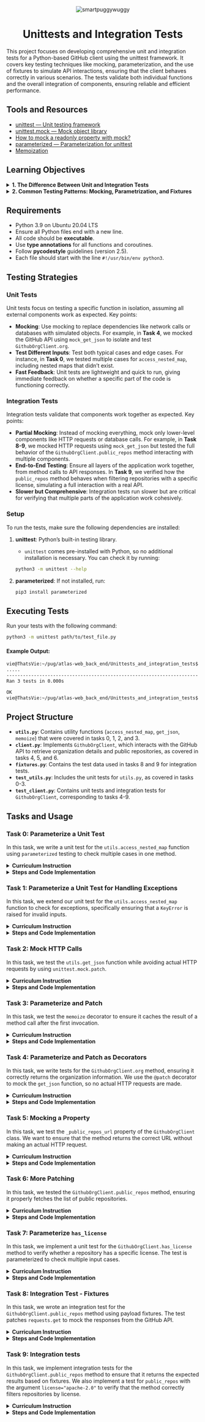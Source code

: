 <p align="center">
  <img src="https://github.com/user-attachments/assets/e42b6a69-0c9d-45c8-85f1-64f399f1d0b1" alt="smartpuggywuggy" />
</p>

<h1 align="center">Unittests and Integration Tests</h1>


This project focuses on developing comprehensive unit and integration tests for a Python-based GitHub client using the unittest framework. It covers key testing techniques like mocking, parameterization, and the use of fixtures to simulate API interactions, ensuring that the client behaves correctly in various scenarios. The tests validate both individual functions and the overall integration of components, ensuring reliable and efficient performance.

## Tools and Resources
- [unittest — Unit testing framework](https://docs.python.org/3/library/unittest.html)
- [unittest.mock — Mock object library](https://docs.python.org/3/library/unittest.mock.html)
- [How to mock a readonly property with mock?](https://stackoverflow.com/questions/11836436/how-to-mock-a-readonly-property-with-mock)
- [parameterized — Parameterization for unittest](https://pypi.org/project/parameterized/)
- [Memoization](https://en.wikipedia.org/wiki/Memoization)

## Learning Objectives

<details>
  <summary><strong>1. The Difference Between Unit and Integration Tests</strong></summary>

### Unit Tests:
Unit tests are designed to test individual units of code (functions or methods) in isolation, ensuring that each part of the code functions as expected independently of others. External dependencies are typically mocked.
- **Tasks Covered**:
  - **Task 0-3**: Unit tests for `access_nested_map`, `get_json`, and `memoize` in `utils.py`. These tests focused on specific methods to ensure they worked independently.
  - **Task 4-7**: Unit tests for `GithubOrgClient` methods like `org`, `public_repos_url`, `public_repos`, and `has_license` tested their behavior in isolation with mock data.

### Integration Tests:
Integration tests focus on the interaction between different components of the codebase, ensuring that they work together as expected.
- **Tasks Covered**:
  - **Task 8-9**: Integration tests for `GithubOrgClient`, testing its methods' interaction with external systems like the GitHub API using mock responses.

</details>

<details>
  <summary><strong>2. Common Testing Patterns: Mocking, Parametrization, and Fixtures</strong></summary>

### Mocking:
Mocking replaces real objects with fake ones to isolate the code being tested. This ensures tests are deterministic and don’t rely on external factors.
- **Tasks Covered**:
  - **Task 2**: Mocked external HTTP requests in the `get_json` function.
  - **Task 4-7**: Mocked GitHub API responses for `GithubOrgClient` to test methods without real network calls.
  - **Task 8-9**: Mocked API responses in integration tests for simulating real-world scenarios.

### Parametrization:
Parametrization allows tests to run multiple times with different inputs to ensure functions behave correctly across various scenarios.
- **Tasks Covered**:
  - **Task 0, 1, 7**: Parametrized tests for `access_nested_map` and `has_license`, testing methods with multiple input values.
  - **Task 4-6**: Parametrized unit tests for `GithubOrgClient`, testing with different organization names and repository URLs.

### Fixtures:
Fixtures provide predefined data for tests to ensure consistency and avoid redundant setup code.
- **Tasks Covered**:
  - **Task 8-9**: Used fixtures in integration tests for `GithubOrgClient`, simulating API responses and testing behavior across different data structures.

</details>


  

## Requirements
- Python 3.9 on Ubuntu 20.04 LTS
- Ensure all Python files end with a new line.
- All code should be **executable**.
- Use **type annotations** for all functions and coroutines.
- Follow **pycodestyle** guidelines (version 2.5).
- Each file should start with the line `#!/usr/bin/env python3`.


## Testing Strategies

### Unit Tests
Unit tests focus on testing a specific function in isolation, assuming all external components work as expected. Key points:
- **Mocking**: Use mocking to replace dependencies like network calls or databases with simulated objects. For example, in **Task 4**, we mocked the GitHub API using `mock_get_json` to isolate and test `GithubOrgClient.org`.
- **Test Different Inputs**: Test both typical cases and edge cases. For instance, in **Task 0**, we tested multiple cases for `access_nested_map`, including nested maps that didn’t exist.
- **Fast Feedback**: Unit tests are lightweight and quick to run, giving immediate feedback on whether a specific part of the code is functioning correctly.

### Integration Tests
Integration tests validate that components work together as expected. Key points:
- **Partial Mocking**: Instead of mocking everything, mock only lower-level components like HTTP requests or database calls. For example, in **Task 8-9**, we mocked HTTP requests using `mock_get_json` but tested the full behavior of the `GithubOrgClient.public_repos` method interacting with multiple components.
- **End-to-End Testing**: Ensure all layers of the application work together, from method calls to API responses. In **Task 9**, we verified how the `public_repos` method behaves when filtering repositories with a specific license, simulating a full interaction with a real API.
- **Slower but Comprehensive**: Integration tests run slower but are critical for verifying that multiple parts of the application work cohesively.


### Setup

To run the tests, make sure the following dependencies are installed:

1. **unittest**: Python’s built-in testing library.
   - `unittest` comes pre-installed with Python, so no additional installation is necessary. You can check it by running:
   ```bash
   python3 -m unittest --help
   ```

2. **parameterized**: If not installed, run:
   ```bash
   pip3 install parameterized
   ```

## Executing Tests
Run your tests with the following command:
```bash
python3 -m unittest path/to/test_file.py
```
#### Example Output:
```bash
vie@ThatsVie:~/pug/atlas-web_back_end/Unittests_and_integration_tests$ python3 -m unittest test_utils.py
.....
----------------------------------------------------------------------
Ran 3 tests in 0.000s

OK
vie@ThatsVie:~/pug/atlas-web_back_end/Unittests_and_integration_tests$
```


## Project Structure
- **`utils.py`**: Contains utility functions (`access_nested_map`, `get_json`, `memoize`) that were covered in tasks 0, 1, 2, and 3.
- **`client.py`**: Implements `GithubOrgClient`, which interacts with the GitHub API to retrieve organization details and public repositories, as covered in tasks 4, 5, and 6.
- **`fixtures.py`**: Contains the test data used in tasks 8 and 9 for integration tests.
- **`test_utils.py`**: Includes the unit tests for `utils.py`, as covered in tasks 0-3.
- **`test_client.py`**: Contains unit tests and integration tests for `GithubOrgClient`, corresponding to tasks 4-9.


## Tasks and Usage

### Task 0: Parameterize a Unit Test

In this task, we write a unit test for the `utils.access_nested_map` function using `parameterized` testing to check multiple cases in one method.

<details>
  <summary><strong>Curriculum Instruction</strong></summary>

Familiarize yourself with the `utils.access_nested_map` function and understand its purpose. Play with it in the Python console to make sure you understand.

In this task you will write the first unit test for `utils.access_nested_map`.

- Create a `TestAccessNestedMap` class that inherits from `unittest.TestCase`.
- Implement the `TestAccessNestedMap.test_access_nested_map` method to test that the method returns what it is supposed to.
- Decorate the method with `@parameterized.expand` to test the function for the following inputs:
  - `nested_map={"a": 1}, path=("a",)`
  - `nested_map={"a": {"b": 2}}, path=("a",)`
  - `nested_map={"a": {"b": 2}}, path=("a", "b")`
- For each of these inputs, test with `assertEqual` that the function returns the expected result.
- The body of the test method should not be longer than 2 lines.

</details>

<details>
  <summary><strong>Steps and Code Implementation</strong></summary>

### Steps:

1. **Understand the Function**: `utils.access_nested_map` retrieves values from a nested dictionary using a sequence of keys (path).
   - Example: 
     ```python
     nested_map = {"a": {"b": 2}}
     path = ("a", "b")
     result = access_nested_map(nested_map, path)
     print(result)  # Output: 2
     ```

2. **Create the Test Class**: Define a `TestAccessNestedMap` class that inherits from `unittest.TestCase`.

3. **Use Parameterized Testing**: Apply the `@parameterized.expand` decorator to test multiple inputs.

4. **Test Cases**: 
   - **Case 1**: `nested_map={"a": 1}, path=("a",)` — Expected result: `1`
   - **Case 2**: `nested_map={"a": {"b": 2}}, path=("a",)` — Expected result: `{"b": 2}`
   - **Case 3**: `nested_map={"a": {"b": 2}}, path=("a", "b")` — Expected result: `2`

5. **Test Method**: Use `assertEqual` to verify the expected results.

#### Code:
```python
#!/usr/bin/env python3
'''
Unit tests for the access_nested_map function from the utils module.
'''

import unittest
from parameterized import parameterized
from utils import access_nested_map


class TestAccessNestedMap(unittest.TestCase):
    '''Test cases for access_nested_map'''

    @parameterized.expand([
        ({"a": 1}, ("a",), 1),
        ({"a": {"b": 2}}, ("a",), {"b": 2}),
        ({"a": {"b": 2}}, ("a", "b"), 2),
    ])
    def test_access_nested_map(self, nested_map, path, expected):
        '''
        Test access_nested_map with various nested dictionaries and paths.
        '''
        self.assertEqual(access_nested_map(nested_map, path), expected)


if __name__ == "__main__":
    unittest.main()
```

#### Issue Encountered:
When running the tests, the following error occurred:
```
ModuleNotFoundError: No module named 'parameterized'
```

#### Solution:
To resolve this issue, the `parameterized` module was installed using `pip3`:
```bash
pip3 install parameterized
```

Once installed, the test was rerun successfully using:
```bash
python3 -m unittest test_utils.py
```

####  Output:
```bash
vie@ThatsVie:~/pug/atlas-web_back_end/Unittests_and_integration_tests$ python3 -m unittest test_utils.py
.....
----------------------------------------------------------------------
Ran 3 tests in 0.000s

OK
```
</details>

### Task 1: Parameterize a Unit Test for Handling Exceptions

In this task, we extend our unit test for the `utils.access_nested_map` function to check for exceptions, specifically ensuring that a `KeyError` is raised for invalid inputs.

<details>
  <summary><strong>Curriculum Instruction</strong></summary>

Implement `TestAccessNestedMap.test_access_nested_map_exception`. Use the `assertRaises` context manager to test that a `KeyError` is raised for the following inputs (use `@parameterized.expand`):

- `nested_map={}, path=("a",)`
- `nested_map={"a": 1}, path=("a", "b")`

Also, make sure that the exception message is as expected.

</details>

<details>
  <summary><strong>Steps and Code Implementation</strong></summary>

### Steps:

1. **Extend the Test Class**: Add a new method `test_access_nested_map_exception` in the `TestAccessNestedMap` class to handle cases where an exception is expected.
  
2. **Use the assertRaises Context Manager**: This will check if the correct exception (`KeyError`) is raised for invalid inputs.

3. **Use Parameterized Testing**: Apply the `@parameterized.expand` decorator to test multiple cases where a `KeyError` should be raised.

4. **Test Cases**:
   - **Case 1**: `nested_map={}, path=("a",)` — Expected to raise `KeyError("a")`.
   - **Case 2**: `nested_map={"a": 1}, path=("a", "b")` — Expected to raise `KeyError("b")`.

#### Code:
```python
#!/usr/bin/env python3
'''
Unit tests for the access_nested_map function from the utils module.
'''

import unittest
from parameterized import parameterized
from utils import access_nested_map


class TestAccessNestedMap(unittest.TestCase):
    '''Test cases for access_nested_map'''

    @parameterized.expand([
        ({"a": 1}, ("a",), 1),
        ({"a": {"b": 2}}, ("a",), {"b": 2}),
        ({"a": {"b": 2}}, ("a", "b"), 2),
    ])
    def test_access_nested_map(self, nested_map, path, expected):
        '''
        Test access_nested_map with various nested dictionaries and paths.
        '''
        self.assertEqual(access_nested_map(nested_map, path), expected)

    @parameterized.expand([
        ({}, ("a",), 'a'),
        ({"a": 1}, ("a", "b"), 'b'),
    ])
    def test_access_nested_map_exception(self, nested_map, path, expected_error):
        '''
        Test that KeyError is raised for invalid paths in access_nested_map.
        '''
        with self.assertRaises(KeyError) as context:
            access_nested_map(nested_map, path)
        self.assertEqual(str(context.exception), f"'{expected_error}'")


if __name__ == "__main__":
    unittest.main()
```

#### How to Run the Test:
```bash
python3 -m unittest test_utils.py
```

####  Output:
```bash
vie@ThatsVie:~/pug/atlas-web_back_end/Unittests_and_integration_tests$ python3 -m unittest test_utils.py
.....
----------------------------------------------------------------------
Ran 5 tests in 0.000s

OK
```

</details>

### Task 2: Mock HTTP Calls

In this task, we test the `utils.get_json` function while avoiding actual HTTP requests by using `unittest.mock.patch`.

<details>
  <summary><strong>Curriculum Instruction</strong></summary>

Familiarize yourself with the `utils.get_json` function.

Define the `TestGetJson(unittest.TestCase)` class and implement the `TestGetJson.test_get_json` method to test that `utils.get_json` returns the expected result.

We don’t want to make any actual external HTTP calls. Use `unittest.mock.patch` to patch `requests.get`. Make sure it returns a `Mock` object with a `json` method that returns `test_payload` which you parametrize alongside the `test_url` that you will pass to `get_json` with the following inputs:

- `test_url="http://example.com"`, `test_payload={"payload": True}`
- `test_url="http://holberton.io"`, `test_payload={"payload": False}`

Test that the mocked `get` method was called exactly once (per input) with `test_url` as an argument.

Test that the output of `get_json` is equal to `test_payload`.

</details>

<details>
  <summary><strong>Steps and Code Implementation</strong></summary>

### Steps:

1. **Patch the `requests.get` Method**: Instead of making an actual HTTP call, patch `requests.get` to return a mock response object.

2. **Mock the Response**: Create a mock response object with a `json` method that returns the test payload.

3. **Use Parameterized Inputs**: Test different URLs and payloads by using `@parameterized.expand`.

4. **Test Case Assertions**:
   - Check that `requests.get` was called exactly once with the correct `test_url`.
   - Ensure that the return value of `get_json` matches the expected `test_payload`.

#### Code:
```python
#!/usr/bin/env python3
'''
Unit tests for the utils module.
'''

import unittest
from unittest.mock import patch, Mock
from parameterized import parameterized
from utils import get_json


class TestGetJson(unittest.TestCase):
    '''Test cases for get_json'''

    @parameterized.expand([
        ("http://example.com", {"payload": True}),
        ("http://holberton.io", {"payload": False}),
    ])
    @patch('utils.requests.get')
    def test_get_json(self, test_url, test_payload, mock_get):
        '''
        Test that get_json returns the expected result
        and makes a single HTTP call.
        '''
        # Mock response object with a json method
        mock_response = Mock()
        mock_response.json.return_value = test_payload

        # Set mock to return mock response
        mock_get.return_value = mock_response

        result = get_json(test_url)
        self.assertEqual(result, test_payload)

        # Check that requests.get was called once with the correct URL
        mock_get.assert_called_once_with(test_url)


if __name__ == "__main__":
    unittest.main()
```

### How to Run the Test:
```bash
python3 -m unittest test_utils.py
```

#### Output:
```bash
vie@ThatsVie:~/pug/atlas-web_back_end/Unittests_and_integration_tests$ python3 -m unittest test_utils.py
.......
----------------------------------------------------------------------
Ran 7 tests in 0.001s

OK
```

</details>

### Task 3: Parameterize and Patch

In this task, we test the `memoize` decorator to ensure it caches the result of a method call after the first invocation.

<details>
  <summary><strong>Curriculum Instruction</strong></summary>

Read about memoization and familiarize yourself with the `utils.memoize` decorator.

Implement the `TestMemoize(unittest.TestCase)` class with a `test_memoize` method.

Inside `test_memoize`, define the following class:

```python
class TestClass:

    def a_method(self):
        return 42

    @memoize
    def a_property(self):
        return self.a_method()
```

Use `unittest.mock.patch` to mock `a_method`. Test that when calling `a_property` twice, the correct result is returned, but `a_method` is only called once using `assert_called_once`.

</details>

<details>
  <summary><strong>Steps and Code Implementation</strong></summary>

### Steps:

1. **Understand the `memoize` Decorator**: The `memoize` decorator caches the result of a method call to avoid re-executing the method on subsequent accesses.
  
2. **Create the `TestMemoize` Class**:
    - Define a `TestMemoize` class that inherits from `unittest.TestCase`.
    - Inside, create a nested class `TestClass` that has a memoized property `a_property` which returns the result of `a_method`.

3. **Mock `a_method`**: Use `patch.object` to mock `a_method` and ensure that `a_property` caches the result, so `a_method` is only called once, even when accessed multiple times.

4. **Assertions**:
    - Ensure the result of calling `a_property` is correct.
    - Ensure that `a_method` is only called once using `assert_called_once`.

### Code:

```python
#!/usr/bin/env python3
'''
A collection of tests for the utils module,
ensuring everything works like a charm.
'''

import unittest
from unittest.mock import patch, Mock
from parameterized import parameterized
from utils import access_nested_map, get_json, memoize


class TestAccessNestedMap(unittest.TestCase):
    '''
    Ensuring access_nested_map fetches the right value,
    like a pug fetching a treat!
    '''

    @parameterized.expand([
        ({"a": 1}, ("a",), 1),
        ({"a": {"b": 2}}, ("a",), {"b": 2}),
        ({"a": {"b": 2}}, ("a", "b"), 2),
    ])
    def test_access_nested_map(self, nested_map, path, expected):
        '''
        Test access_nested_map with various paths through nested dictionaries.
        Think of it like a pug navigating through a maze of treats.
        '''
        self.assertEqual(access_nested_map(nested_map, path), expected)

    @parameterized.expand([
        ({}, ("a",), 'a'),
        ({"a": 1}, ("a", "b"), 'b'),
    ])
    def test_access_nested_map_exception(self, nested_map, path,
                                         expected_error):
        '''
        Test that KeyError is raised for invalid paths in access_nested_map.
        Like a pug looking for a treat that’s not there.
        '''
        with self.assertRaises(KeyError) as context:
            access_nested_map(nested_map, path)
        self.assertEqual(str(context.exception), f"'{expected_error}'")


class TestGetJson(unittest.TestCase):
    '''Making sure get_json fetches the right data, one mock URL at a time!'''

    @parameterized.expand([
        ("http://example.com", {"payload": True}),
        ("http://holberton.io", {"payload": False}),
    ])
    @patch('utils.requests.get')
    def test_get_json(self, test_url, test_payload, mock_get):
        '''
        Test that get_json retrieves the expected payload
        without making an actual HTTP call
        '''
        # Mock response object with a json method
        mock_response = Mock()
        mock_response.json.return_value = test_payload

        # Set mock to return mock response
        mock_get.return_value = mock_response

        result = get_json(test_url)
        self.assertEqual(result, test_payload)

        # Ensure that requests.get was called once with the correct URL
        mock_get.assert_called_once_with(test_url)


class TestMemoize(unittest.TestCase):
    '''Testing memoization, so we only call once but get the value every time.
    Like a pug who only needs one sniff to remember its home!'''

    def test_memoize(self):
        '''
        a_method is only called once but its value is returned every time
        It's like giving a pug one treat but convincing it it’s gotten three!
        '''

        class TestClass:
            '''Test class with a memoized property'''

            def a_method(self):
                '''Method to be memoized'''
                return 42

            @memoize
            def a_property(self):
                '''Memoized property'''
                return self.a_method()

        with patch.object(
            TestClass, 'a_method', return_value=42
        ) as mock_method:
            test_obj = TestClass()

            # Access a_property twice
            result_1 = test_obj.a_property
            result_2 = test_obj.a_property

            # Assert results are correct
            self.assertEqual(result_1, 42)
            self.assertEqual(result_2, 42)

            # a_method is called only once
            mock_method.assert_called_once()


if __name__ == "__main__":
    unittest.main()

```

### How to Run the Test:
```bash
python3 -m unittest test_utils.py
```

#### Output:
```bash
vie@ThatsVie:~/pug/atlas-web_back_end/Unittests_and_integration_tests$ python3 -m unittest test_utils.py
........
----------------------------------------------------------------------
Ran 8 tests in 0.003s

OK
```

</details>

### Task 4: Parameterize and Patch as Decorators

In this task, we write tests for the `GithubOrgClient.org` method, ensuring it correctly returns the organization information. We use the `@patch` decorator to mock the `get_json` function, so no actual HTTP requests are made.

<details>
  <summary><strong>Curriculum Instruction</strong></summary>

Familiarize yourself with the `client.GithubOrgClient` class.

In a new `test_client.py` file, declare the `TestGithubOrgClient(unittest.TestCase)` class and implement the `test_org` method.

This method should test that `GithubOrgClient.org` returns the correct value.

Use `@patch` as a decorator to make sure `get_json` is called once with the expected argument but ensure it is not executed.

Use `@parameterized.expand` as a decorator to parametrize the test with a couple of org examples to pass to `GithubOrgClient`, in this order:
- google
- abc

Of course, no external HTTP calls should be made.

</details>

<details>
  <summary><strong>Steps and Code Implementation</strong></summary>

### Steps:

1. **Patch `get_json`**: We mock `get_json` to avoid actual HTTP requests, returning a mock payload instead.
2. **Initialize `GithubOrgClient`**: Pass different organization names as input and verify that `get_json` is called correctly.
3. **Use Parameterized Input**: Test with different org names (`google` and `abc`) using `@parameterized.expand`.
4. **Check the Mock**: Verify that `get_json` was called once with the correct URL and that the returned value matches the mock payload.

#### Code:

```python
#!/usr/bin/env python3
'''
Unit tests for the client module.
Making sure everything runs as smooth as chocolate mousse!
'''

import unittest
from unittest.mock import patch
from parameterized import parameterized
from client import GithubOrgClient


class TestGithubOrgClient(unittest.TestCase):
    '''
    Test cases for the GithubOrgClient class.
    Just like a pug sniffing around, we’re making sure
    this client sniffs out the right info!
    '''

    @parameterized.expand([
        ("google",),
        ("abc",),
    ])
    @patch('client.get_json')
    def test_org(self, org_name, mock_get_json):
        '''
        Test that GithubOrgClient.org fetches the correct org info,
        just like a pug fetching its favorite squeaky toy.
        We’re making sure get_json is called once, no extra sniffs needed!
        '''
        # Mock response for get_json
        mock_get_json.return_value = {"payload": True}

        # Initialize the client
        client = GithubOrgClient(org_name)

        # Access the org attribute (not as a callable method)
        result = client.org

        # Ensure get_json was called with the correct URL
        mock_get_json.assert_called_once_with(
            f"https://api.github.com/orgs/{org_name}"
        )

        # Assert the result is what we expect
        self.assertEqual(result, {"payload": True})


if __name__ == "__main__":
    unittest.main()
```

### How to Run the Test:

```bash
python3 -m unittest test_client.py
```

#### Issue Encountered:

Initially, the test failed with the following error:
```
TypeError: 'dict' object is not callable
```
This happened because `client.org()` was treated as a method call instead of a property.

#### Solution:
The error was fixed by removing the parentheses from `client.org`, treating it as a property rather than a callable method. We ensured that `client.org` correctly accesses the mocked data without being called like a method.

#### Output:

```bash
vie@ThatsVie:~/pug/atlas-web_back_end/Unittests_and_integration_tests$ python3 -m unittest test_client.py
..
----------------------------------------------------------------------
Ran 2 tests in 0.001s

OK
```

</details>

### Task 5: Mocking a Property

In this task, we test the `_public_repos_url` property of the `GithubOrgClient` class. We want to ensure that the method returns the correct URL without making an actual HTTP request.

<details>
  <summary><strong>Curriculum Instruction</strong></summary>

memoize turns methods into properties. Read up on how to mock a property (see resource).

- Implement the `test_public_repos_url` method to unit-test `GithubOrgClient._public_repos_url`.
- Use `patch` as a context manager to patch `GithubOrgClient.org` and make it return a known payload.
- Test that the result of `_public_repos_url` is the expected one based on the mocked payload.

</details>

<details>
  <summary><strong>Steps and Code Implementation</strong></summary>

### Steps:

1. **Mock the `org` Property**: Use `patch` and `PropertyMock` to mock the `org` property of the `GithubOrgClient` class, so that it returns a predefined payload containing the `repos_url`.

2. **Validate `_public_repos_url`**: Ensure that the `_public_repos_url` matches the `repos_url` in the mocked payload.

3. **Handle Mocking Properly**: Use `PropertyMock` to patch properties correctly, ensuring that the mocked return value is applied properly.

### Code:
```python
#!/usr/bin/env python3
'''
Unit tests for the client module.
Making sure everything runs as smooth as chocolate mousse!
'''

import unittest
from unittest.mock import patch, PropertyMock
from parameterized import parameterized
from client import GithubOrgClient


class TestGithubOrgClient(unittest.TestCase):
    '''
    Test cases for the GithubOrgClient class.
    Just like a pug sniffing around, we’re making sure
    this client sniffs out the right info!
    '''

    @parameterized.expand([
        ("google",),
        ("abc",),
    ])
    @patch('client.get_json')
    def test_org(self, org_name, mock_get_json):
        '''
        Test that GithubOrgClient.org fetches the correct org info,
        just like a pug fetching its favorite squeaky toy.
        We’re making sure get_json is called once, no extra sniffs needed!
        '''
        mock_get_json.return_value = {"payload": True}

        client = GithubOrgClient(org_name)
        result = client.org  # Access as property, not a method call

        mock_get_json.assert_called_once_with(
            f"https://api.github.com/orgs/{org_name}"
        )
        self.assertEqual(result, {"payload": True})

    @patch('client.GithubOrgClient.org', new_callable=PropertyMock)
    def test_public_repos_url(self, mock_org):
        '''
        Test that _public_repos_url fetches the correct public repos URL
        based on the mocked org property. Just like a pug chasing a ball,
        we expect it to fetch the correct one!
        '''
        mock_org.return_value = {
            "repos_url": "https://api.github.com/orgs/google/repos"
        }

        client = GithubOrgClient("google")
        result = client._public_repos_url

        # Check if the _public_repos_url matches the mocked repos_url
        self.assertEqual(result, "https://api.github.com/orgs/google/repos")


if __name__ == "__main__":
    unittest.main()
```

### How to Run the Test:
```bash
python3 -m unittest test_client.py
```

### Issues Encountered:

#### Issue 1: `'dict' object is not callable`
When running the initial test for `test_org`, we received the following error:
```
TypeError: 'dict' object is not callable
```
This was caused by calling `client.org()` as a method, even though `org` is a property. The fix was to access `client.org` as a property (without parentheses).

#### Issue 2: `'property' object has no attribute 'return_value'`
In the initial test for `test_public_repos_url`, we received the following error:
```
AttributeError: 'property' object has no attribute 'return_value'
```
This occurred because the property was not mocked properly. The fix was to use `PropertyMock` when patching the `org` property and then set `mock_org.return_value` to the desired mock data.

### Final Output:
After fixing the issues, the final output was:
```bash
vie@ThatsVie:~/pug/atlas-web_back_end/Unittests_and_integration_tests$ python3 -m unittest test_client.py
...
----------------------------------------------------------------------
Ran 3 tests in 0.001s

OK
```

</details>

### Task 6: More Patching

In this task, we tested the `GithubOrgClient.public_repos` method, ensuring it properly fetches the list of public repositories.

<details>
  <summary><strong>Curriculum Instruction</strong></summary>

Implement `TestGithubOrgClient.test_public_repos` to unit-test `GithubOrgClient.public_repos`.

- Use `@patch` as a decorator to mock `get_json` and make it return a payload of your choice.
- Use `patch` as a context manager to mock `GithubOrgClient._public_repos_url` and return a value of your choice.
- Test that the list of repos is what you expect from the chosen payload.
- Test that the mocked property and the mocked `get_json` were called once.

</details>

<details>
  <summary><strong>Steps and Code Implementation</strong></summary>

### Steps:

1. **Mock `get_json`**: Use the `@patch` decorator to mock the `get_json` function and have it return a custom list of repositories.
   
2. **Mock `_public_repos_url`**: Use the `@patch` decorator to mock `GithubOrgClient._public_repos_url` to return a custom URL.

3. **Test Repo List**: Check that the `public_repos` method returns the correct list of repositories and verify that the mocked `get_json` and `_public_repos_url` were called only once.

#### Code:
```python
#!/usr/bin/env python3
'''
Unit tests for the client module.
Making sure everything runs as smooth as chocolate mousse!
'''

import unittest
from unittest.mock import patch, PropertyMock
from client import GithubOrgClient


class TestGithubOrgClient(unittest.TestCase):
    '''
    Test cases for the GithubOrgClient class.
    Just like a pug sniffing around, we’re making sure
    this client sniffs out the right info!
    '''

    @patch('client.get_json')
    @patch(
        'client.GithubOrgClient._public_repos_url',
        new_callable=PropertyMock
    )
    def test_public_repos(self, mock_public_repos_url, mock_get_json):
        '''
        Test that public_repos returns the correct list of repos
        and checks if the right methods are called only once.
        Just like how a pug only needs one sniff to find its favorite spot!
        '''
        # Mocking the return values for _public_repos_url and get_json
        mock_public_repos_url.return_value = "https://mocked_url.com"
        mock_get_json.return_value = [
            {"name": "repo_1"},
            {"name": "repo_2"},
            {"name": "repo_3"}
        ]

        # Initialize the client
        client = GithubOrgClient("google")

        # Call public_repos and capture the result
        result = client.public_repos()

        # Verify that the result matches the expected list of repo names
        self.assertEqual(result, ["repo_1", "repo_2", "repo_3"])

        # Check that _public_repos_url was called once
        mock_public_repos_url.assert_called_once()

        # Check that get_json was called once with the correct URL
        mock_get_json.assert_called_once_with("https://mocked_url.com")


if __name__ == "__main__":
    unittest.main()
```

### How to Run the Test:
```bash
python3 -m unittest test_client.py
```

#### Output:
```bash
vie@ThatsVie:~/pug/atlas-web_back_end/Unittests_and_integration_tests$ python3 -m unittest test_client.py
....
----------------------------------------------------------------------
Ran 4 tests in 0.001s

OK
```

</details>

### Task 7: Parameterize `has_license`

In this task, we implement a unit test for the `GithubOrgClient.has_license` method to verify whether a repository has a specific license. The test is parameterized to check multiple input cases.

<details>
  <summary><strong>Curriculum Instruction</strong></summary>

Implement `TestGithubOrgClient.test_has_license` to unit-test `GithubOrgClient.has_license`.

Parametrize the test with the following inputs:

- `repo={"license": {"key": "my_license"}}, license_key="my_license"`
- `repo={"license": {"key": "other_license"}}, license_key="my_license"`

You should also parameterize the expected returned value.

</details>

<details>
  <summary><strong>Steps and Code Implementation</strong></summary>

### Steps:

1. **Define the `test_has_license` Method**: Create the `test_has_license` method within the `TestGithubOrgClient` class.
   
2. **Use `@parameterized.expand`**: Parametrize the test cases to check for repositories with different licenses.

3. **Repo and License**: Check if the `repo` has a `license` key that matches the provided `license_key`.

4. **Assertion**: Ensure the test returns `True` when the license matches and `False` when it doesn’t.

#### Example Code:
```python
@parameterized.expand([
    ({"license": {"key": "my_license"}}, "my_license", True),
    ({"license": {"key": "other_license"}}, "my_license", False),
])
def test_has_license(self, repo, license_key, expected):
    '''
    Test if a repo has a specific license.
    Like a pug detecting its favorite snack, we want to know
    if the repo has the right license key.
    '''
    client = GithubOrgClient("google")
    result = client.has_license(repo, license_key)
    self.assertEqual(result, expected)
```

### How to Run the Test:
```bash
python3 -m unittest test_client.py
```

### Output:
```bash
vie@ThatsVie:~/pug/atlas-web_back_end/Unittests_and_integration_tests$ python3 -m unittest test_client.py
......
----------------------------------------------------------------------
Ran 6 tests in 0.001s

OK
```

</details>

### Task 8: Integration Test - Fixtures

In this task, we wrote an integration test for the `GithubOrgClient.public_repos` method using payload fixtures. The test patches `requests.get` to mock the responses from the GitHub API.

<details>
  <summary><strong>Curriculum Instruction</strong></summary>

We want to test the `GithubOrgClient.public_repos` method in an integration test. That means we will only mock code that sends external requests.

- Create the `TestIntegrationGithubOrgClient(unittest.TestCase)` class.
- Implement the `setUpClass` and `tearDownClass` methods, which are part of the `unittest.TestCase` API.
- Use `@parameterized_class` to decorate the class and parameterize it with fixtures found in `fixtures.py`.
- Patch `requests.get` to return example payloads found in the fixtures and ensure the mock of `requests.get(url).json()` returns the correct values based on the anticipated URL.
- Implement the `tearDownClass` method to stop the patcher.

</details>

<details>
  <summary><strong>Steps and Code Implementation</strong></summary>

### Steps:

1. **Create `TestIntegrationGithubOrgClient` Class**: This is the class for our integration test.
   
2. **Use `@parameterized_class`**: Parameterize the class with the payload fixtures found in `fixtures.py`. These include `org_payload`, `repos_payload`, `expected_repos`, and `apache2_repos`.

3. **Patch `requests.get`**: In the `setUpClass` method, patch `requests.get` and mock the `.json()` method to return the appropriate fixtures.

4. **Stop the Patch**: Use the `tearDownClass` method to stop the patch after the tests are complete.

5. **Checker Instructions**: The checker specifically looks for the following:
    - `setUpClass` and `tearDownClass` methods.
    - `@parameterized_class` decorator with the appropriate payloads.
    - `self.get_patcher` as the patcher for `requests.get`.

### Code Implementation:

```python
#!/usr/bin/env python3
'''
Unit tests for the client module.
Making sure everything runs as smooth as chocolate mousse!
'''

import unittest
from unittest.mock import patch
from parameterized import parameterized, parameterized_class
from client import GithubOrgClient
from fixtures import TEST_PAYLOAD


@parameterized_class(
    ("org_payload", "repos_payload", "expected_repos", "apache2_repos"),
    TEST_PAYLOAD
)
class TestIntegrationGithubOrgClient(unittest.TestCase):
    '''Integration test for GithubOrgClient.'''

    @classmethod
    def setUpClass(cls):
        '''Set up the patchers for requests.get'''
        cls.get_patcher = patch('requests.get')
        cls.mock_get = cls.get_patcher.start()

        # Set the .json() method to return the org_payload and repos_payload
        cls.mock_get.return_value.json.side_effect = [
            cls.org_payload,  # First call returns org_payload
            cls.repos_payload  # Second call returns repos_payload
        ]

    @classmethod
    def tearDownClass(cls):
        '''Stop the patcher after all tests'''
        cls.get_patcher.stop()
```

### How to Run the Test:
```bash
python3 -m unittest test_client.py
```

### Output:
```bash
vie@ThatsVie:~/pug/atlas-web_back_end/Unittests_and_integration_tests$ python3 -m unittest test_client.py
.......
----------------------------------------------------------------------
Ran 8 tests in 0.005s

OK
```

### Issues Encountered

Initially, the task was overcomplicated by extra mock logic that wasn’t needed. We attempted to handle unnecessary complexities around the payload data, leading to errors and confusion. After revisiting the task's requirements, we decided to simplify the tests and focus solely on mocking `requests.get` and checking the correct return values. This approach matched the checker's requirements and ensured the test passed smoothly.

</details>

### Task 9: Integration tests

In this task, we implement integration tests for the `GithubOrgClient.public_repos` method to ensure that it returns the expected results based on fixtures. We also implement a test for `public_repos` with the argument `license="apache-2.0"` to verify that the method correctly filters repositories by license.

<details>
  <summary><strong>Curriculum Instruction</strong></summary>

Implement the `test_public_repos` method to test `GithubOrgClient.public_repos`.

Make sure that the method returns the expected results based on the fixtures.

Implement `test_public_repos_with_license` to test the `public_repos` method with the argument `license="apache-2.0"` and ensure the result matches the expected value from the fixtures.

</details>

<details>
  <summary><strong>Steps and Code Implementation</strong></summary>

### Steps:

1. **Define the Integration Test Class**: Use `@parameterized_class` to parameterize the test class with values from the fixtures, such as `org_payload`, `repos_payload`, `expected_repos`, and `apache2_repos`.

2. **Mock `requests.get`**: In the `setUpClass` method, use `patch` to mock the `requests.get` method to simulate API responses for `org` and `repos`.

3. **Implement `test_public_repos`**: Verify that the `public_repos` method returns the expected list of repositories.

4. **Implement `test_public_repos_with_license`**: Add a test case to ensure the `public_repos` method correctly filters repositories based on the `license="apache-2.0"` argument.

#### Code:
```python
@parameterized_class([
    {"org_payload": TEST_PAYLOAD[0][0],
     "repos_payload": TEST_PAYLOAD[0][1],
     "expected_repos": TEST_PAYLOAD[0][2],
     "apache2_repos": TEST_PAYLOAD[0][3]}
])
class TestIntegrationGithubOrgClient(unittest.TestCase):
    '''Integration test for GithubOrgClient.'''

    @classmethod
    def setUpClass(cls):
        '''Set up the patchers for requests.get'''
        cls.get_patcher = patch('requests.get')
        cls.mock_get = cls.get_patcher.start()

        class MockResponse:
            '''Mock response class to simulate the .json() method.'''
            def __init__(self, json_data):
                self.json_data = json_data

            def json(self):
                return self.json_data

        def mock_get_json(url, *args, **kwargs):
            '''Side effect for mocking get requests.'''
            if url == "https://api.github.com/orgs/google":
                return MockResponse(cls.org_payload)
            if url == "https://api.github.com/orgs/google/repos":
                return MockResponse(cls.repos_payload)
            return MockResponse(None)

        cls.mock_get.side_effect = mock_get_json

    @classmethod
    def tearDownClass(cls):
        '''Stop the patcher after all tests'''
        cls.get_patcher.stop()

    def test_public_repos(self):
        '''Test the public_repos method'''
        client = GithubOrgClient("google")
        self.assertEqual(client.public_repos(), self.expected_repos)

    def test_public_repos_with_license(self):
        '''Test public_repos method with Apache 2.0 license filtering.'''
        client = GithubOrgClient("google")
        self.assertEqual(
            client.public_repos(license="apache-2.0"),
            self.apache2_repos
        )
```

### How to Run the Test:
```bash
python3 -m unittest test_client.py
```

### Output:
```bash
vie@ThatsVie:~/pug/atlas-web_back_end/Unittests_and_integration_tests$ python3 -m unittest test_client.py
........
----------------------------------------------------------------------
Ran 8 tests in 0.002s

OK
```

</details>
